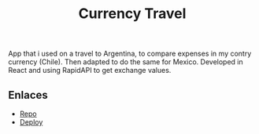 ﻿---
title: "Currency Travel"
description: "Currency App"
pubDate: "2022-09-26 00:00:00"
heroImage: "/projects/currency-travel.jpg"
technologies:
  - "react"
  - "API"
---

App that i used on a travel to Argentina, to compare expenses in my contry currency (Chile). Then adapted to do the same for Mexico.
Developed in React and using RapidAPI to get exchange values.

## Enlaces

- [Repo](https://github.com/nedilio/mxn-to-clp)
- [Deploy](https://mxn-to-clp.netlify.app/)
